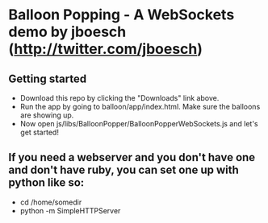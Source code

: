 # Balloon Popping - A WebSockets demo by jboesch (http://twitter.com/jboesch)

## Getting started
* Download this repo by clicking the "Downloads" link above.
* Run the app by going to balloon/app/index.html. Make sure the balloons are showing up.
* Now open js/libs/BalloonPopper/BalloonPopperWebSockets.js and let's get started!

## If you need a webserver and you don't have one and don't have ruby, you can set one up with python like so:
* cd /home/somedir
* python -m SimpleHTTPServer